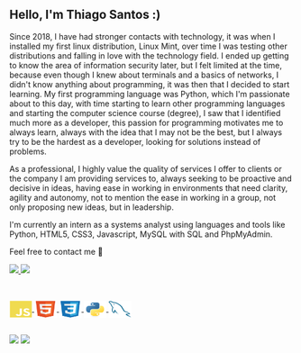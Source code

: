 ## Hello, I'm Thiago Santos :)

Since 2018, I have had stronger contacts with technology, it was when I installed my first linux distribution, Linux Mint, over time I was testing other distributions and falling in love with the technology field. I ended up getting to know the area of ​​information security later, but I felt limited at the time, because even though I knew about terminals and a basics of networks, I didn't know anything about programming, it was then that I decided to start learning. My first programming language was Python, which I'm passionate about to this day, with time starting to learn other programming languages ​​and starting the computer science course (degree), I saw that I identified much more as a developer, this passion for programming motivates me to always learn, always with the idea that I may not be the best, but I always try to be the hardest as a developer, looking for solutions instead of problems.

As a professional, I highly value the quality of services I offer to clients or the company I am providing services to, always seeking to be proactive and decisive in ideas, having ease in working in environments that need clarity, agility and autonomy, not to mention the ease in working in a group, not only proposing new ideas, but in leadership.

I'm currently an intern as a systems analyst using languages ​​and tools like Python, HTML5, CSS3, Javascript, MySQL with SQL and PhpMyAdmin.

Feel free to contact me 🙂
<div>
  <a href="https://github.com/Thiagospc">
  <img height="180em" src="https://github-readme-stats.vercel.app/api?username=Thiagospc&show_icons=true&theme=dark&include_all_commits=true&count_private=true"/>
  <img height="180em" src="https://github-readme-stats.vercel.app/api/top-langs/?username=Thiagospc&layout=compact&langs_count=7&theme=dark"/>
</div>
  
 ##
  
<div style="display: inline_block"><br>
  <!-- ícones do linguagens -->
  <img align="center" alt="Thiago-Js" height="30" width="40" src="https://raw.githubusercontent.com/devicons/devicon/master/icons/javascript/javascript-plain.svg">
  <img align="center" alt="Thiago-HTML" height="30" width="40" src="https://raw.githubusercontent.com/devicons/devicon/master/icons/html5/html5-original.svg">
  <img align="center" alt="Thiago-CSS" height="30" width="40" src="https://raw.githubusercontent.com/devicons/devicon/master/icons/css3/css3-original.svg">
  <img align="center" alt="Thiago-Python" height="30" width="40" src="https://raw.githubusercontent.com/devicons/devicon/master/icons/python/python-original.svg">
  <img align="center" alt="Thiago-MySQL" height="30" width="40" src="https://raw.githubusercontent.com/devicons/devicon/master/icons/mysql/mysql-original.svg">
</div>
  
##

<div> 
  <a href = "mailto:thiago.spc1029@gmail.com"><img src="https://img.shields.io/badge/-Gmail-%23333?style=for-the-badge&logo=gmail&logoColor=white" target="_blank"></a>
  <a href = "https://api.whatsapp.com/send?phone=5591980659587&text=Oi"><img src="https://img.shields.io/badge/WhatsApp-25D366?style=for-the-badge&logo=whatsapp&logoColor=white"></a>
  </div>
